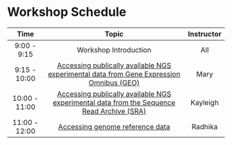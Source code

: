# Workshop Schedule

| Time            |  Topic  | Instructor |
|:------------------------:|:------------------------------------------------:|:--------:|
|9:00 - 9:15 | Workshop Introduction | All |
|9:15 - 10:00 | [Accessing publically available NGS experimental data from Gene Expression Omnibus (GEO)](https://hbctraining.github.io/Accessing_public_genomic_data/lessons/accessing_public_experimental_data.html) | Mary |
|10:00 - 11:00 | [Accessing publically available NGS experimental data from the Sequence Read Archive (SRA)](https://hbctraining.github.io/Accessing_public_genomic_data/lessons/downloading_from_SRA.html) | Kayleigh |
|11:00 - 12:00 | [Accessing genome reference data](https://hbctraining.github.io/Accessing_public_genomic_data/lessons/accessing_genome_reference_data.html) | Radhika |